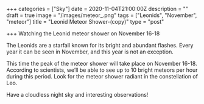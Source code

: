 +++
categories = ["Sky"]
date = 2020-11-04T21:00:00Z
description = ""
draft = true
image = "/images/meteor_.png"
tags = ["Leonids", "November", "meteor"]
title = "Leonid Meteor Shower-(copy)"
type = "post"

+++
Watching the Leonid meteor shower on November 16-18   
  
The Leonids are a starfall known for its bright and abundant flashes. Every year it can be seen in November, and this year is not an exception.  
  
This time the peak of the meteor shower will take place on November 16-18. According to scientists, we’ll be able to see up to 10 bright meteors per hour during this period. Look for the meteor shower radiant in the constellation of Leo.  
  
Have a cloudless night sky and interesting observations!